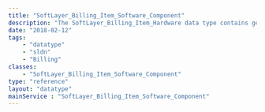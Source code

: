 ```yaml
---
title: "SoftLayer_Billing_Item_Software_Component"
description: "The SoftLayer_Billing_Item_Hardware data type contains general information relating to a single SoftLayer billing item for hardware components. "
date: "2018-02-12"
tags:
    - "datatype"
    - "sldn"
    - "Billing"
classes:
    - "SoftLayer_Billing_Item_Software_Component"
type: "reference"
layout: "datatype"
mainService : "SoftLayer_Billing_Item_Software_Component"
---
```

